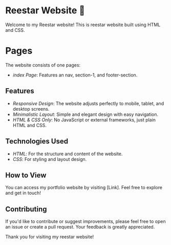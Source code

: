 # Reestar Website 🌟

Welcome to my Reestar website! This is reestar website built using HTML and CSS.

# Pages

The website consists of one pages:  
- *index Page*: Features an nav, section-1, and footer-section.  

## Features

- *Responsive Design*: The website adjusts perfectly to mobile, tablet, and desktop screens.
- *Minimalistic Layout*: Simple and elegant design with easy navigation.
- *HTML & CSS Only*: No JavaScript or external frameworks, just plain HTML and CSS.

## Technologies Used

- *HTML*: For the structure and content of the website.
- *CSS*: For styling and layout design.

## How to View

You can access my portfolio website by visiting [Link]. Feel free to explore and get in touch!


Contributing
----------
If you'd like to contribute or suggest improvements, please feel free to open an issue or create a pull request. Your feedback is greatly appreciated.

Thank you for visiting my reestar website!


